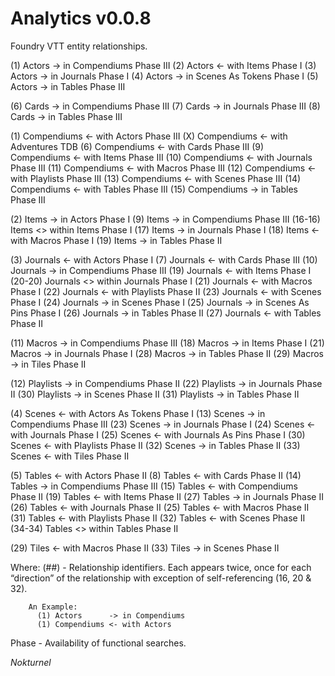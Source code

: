 # Analytics v0.0.8

Foundry VTT entity relationships.

   (1)    Actors      -> in Compendiums         Phase III
   (2)    Actors      <- with Items             Phase I
   (3)    Actors      -> in Journals            Phase I
   (4)    Actors      -> in Scenes As Tokens    Phase I
   (5)    Actors      -> in Tables              Phase III

   (6)    Cards       -> in Compendiums         Phase III
   (7)    Cards       -> in Journals            Phase III
   (8)    Cards       -> in Tables              Phase III

   (1)    Compendiums <- with Actors            Phase III
   (X)    Compendiums <- with Adventures        TDB
   (6)    Compendiums <- with Cards             Phase III
   (9)    Compendiums <- with Items             Phase III
  (10)    Compendiums <- with Journals          Phase III
  (11)    Compendiums <- with Macros            Phase III
  (12)    Compendiums <- with Playlists         Phase III
  (13)    Compendiums <- with Scenes            Phase III
  (14)    Compendiums <- with Tables            Phase III
  (15)    Compendiums -> in Tables              Phase III

   (2)    Items       -> in Actors              Phase I
   (9)    Items       -> in Compendiums         Phase III
  (16-16) Items       <> within Items           Phase I
  (17)    Items       -> in Journals            Phase I
  (18)    Items       <- with Macros            Phase I
  (19)    Items       -> in Tables              Phase II

   (3)    Journals    <- with Actors            Phase I
   (7)    Journals    <- with Cards             Phase III
  (10)    Journals    -> in Compendiums         Phase III
  (19)    Journals    <- with Items             Phase I
  (20-20) Journals    <> within Journals        Phase I
  (21)    Journals    <- with Macros            Phase I
  (22)    Journals    <- with Playlists         Phase II
  (23)    Journals    <- with Scenes            Phase I
  (24)    Journals    -> in Scenes              Phase I
  (25)    Journals    -> in Scenes As Pins      Phase I
  (26)    Journals    -> in Tables              Phase II
  (27)    Journals    <- with Tables            Phase II

  (11)    Macros      -> in Compendiums         Phase III
  (18)    Macros      -> in Items               Phase I
  (21)    Macros      -> in Journals            Phase I
  (28)    Macros      -> in Tables              Phase II
  (29)    Macros      -> in Tiles               Phase II

  (12)    Playlists   -> in Compendiums         Phase II
  (22)    Playlists   -> in Journals            Phase II
  (30)    Playlists   -> in Scenes              Phase II
  (31)    Playlists   -> in Tables              Phase II

   (4)    Scenes      <- with Actors As Tokens  Phase I
  (13)    Scenes      -> in Compendiums         Phase III
  (23)    Scenes      -> in Journals            Phase I
  (24)    Scenes      <- with Journals          Phase I
  (25)    Scenes      <- with Journals As Pins  Phase I
  (30)    Scenes      <- with Playlists         Phase II
  (32)    Scenes      -> in Tables              Phase II
  (33)    Scenes      <- with Tiles             Phase II

   (5)    Tables      <- with Actors            Phase II
   (8)    Tables      <- with Cards             Phase II
  (14)    Tables      -> in Compendiums         Phase III
  (15)    Tables      <- with Compendiums       Phase II
  (19)    Tables      <- with Items             Phase II
  (27)    Tables      -> in Journals            Phase II
  (26)    Tables      <- with Journals          Phase II
  (25)    Tables      <- with Macros            Phase II
  (31)    Tables      <- with Playlists         Phase II
  (32)    Tables      <- with Scenes            Phase II
  (34-34) Tables      <> within Tables          Phase II

  (29)    Tiles       <- with Macros            Phase II
  (33)    Tiles       -> in Scenes              Phase II

Where:
(##)  - Relationship identifiers. Each appears twice, once
        for each “direction” of the relationship with exception
        of self-referencing (16, 20 & 32).

        An Example:
          (1) Actors      -> in Compendiums
          (1) Compendiums <- with Actors

Phase - Availability of functional searches.
 
<i>Nokturnel</i>
